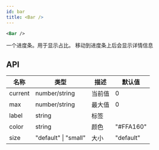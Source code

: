 ```yaml
---
id: bar
title: <Bar />
---
```


```xml
<Bar />
```

一个进度条。用于显示占比。
移动到进度条上后会显示详情信息

## API

| 名称    | 类型                 | 描述   | 默认值    |
| ------- | -------------------- | ------ | --------- |
| current | number/string        | 当前值 | 0         |
| max     | number/string        | 最大值 | 0         |
| label   | string               | 标签   |           |
| color   | string               | 颜色   | "#FFA160" |
| size    | "default" \| "small" | 大小   | "default" |
